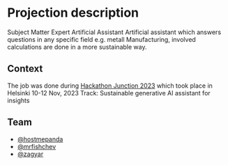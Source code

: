 # Projection description 
Subject Matter Expert Artificial Assistant
Artificial assistant which answers questions in any specific field e.g. metall Manufacturing, involved calculations are done in a more sustainable way.

## Context
The job was done during [Hackathon Junction 2023](https://eu.junctionplatform.com/dashboard/event/junction-2023) which took place in Helsinki 10-12 Nov, 2023
Track: Sustainable generative AI assistant for insights

## Team
- [@hostmepanda](https://github.com/hostmepanda)
- [@mrfishchev](https://github.com/mrfishchev)
- [@zagyar](https://github.com/zagyar)
